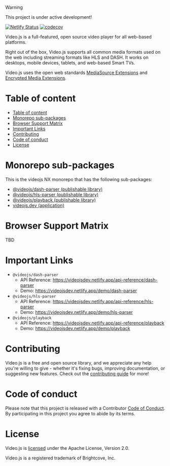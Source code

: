 > [!WARNING]
>
> This project is under active development!

[![Netlify Status](https://api.netlify.com/api/v1/badges/9717430f-7ee5-41d2-b7af-cbb37472ab12/deploy-status)](https://app.netlify.com/sites/videojsdev/deploys)
[![codecov](https://codecov.io/github/videojs/monorepo/graph/badge.svg?token=4M248I6DDL)](https://codecov.io/github/videojs/monorepo)

Video.js is a full-featured, open source video player for all web-based platforms.

Right out of the box, Video.js supports all common media formats used on the web including streaming formats like HLS and DASH. It works on desktops, mobile devices, tablets, and web-based Smart TVs.

Video.js uses the open web standards [MediaSource Extensions](https://www.w3.org/TR/media-source/) and [Encrypted Media Extensions](https://www.w3.org/TR/encrypted-media/).

# Table of content

* [Table of content](#table-of-content)
* [Monorepo sub-packages](#monorepo-sub-packages)
* [Browser Support Matrix](#browser-support-matrix)
* [Important Links](#important-links)
* [Contributing](#contributing)
* [Code of conduct](#code-of-conduct)
* [License](#license)


# Monorepo sub-packages

This is the videojs NX monorepo that has the following sub-packages:
- [@videojs/dash-parser (publishable library)](packages/dash-parser/README.md)
- [@videojs/hls-parser (publishable library)](packages/hls-parser/README.md)
- [@videojs/playback (publishable library)](packages/playback/README.md)
- [videojs.dev (application)](packages/videojs.dev/README.md)

# Browser Support Matrix

TBD

# Important Links

- `@videojs/dash-parser`
  - API Reference: https://videojsdev.netlify.app/api-reference/dash-parser
  - Demo: https://videojsdev.netlify.app/demo/dash-parser
- `@videojs/hls-parser`
  - API Reference: https://videojsdev.netlify.app/api-reference/hls-parser
  - Demo: https://videojsdev.netlify.app/demo/hls-parser
- `@videojs/playback`
  - API Reference: https://videojsdev.netlify.app/api-reference/playback
  - Demo: https://videojsdev.netlify.app/demo/playback

# Contributing

Video.js is a free and open source library, and we appreciate any help you're willing to give - whether it's fixing bugs, improving documentation, or suggesting new features. Check out the [contributing guide](CONTRIBUTING.md) for more!

# Code of conduct

Please note that this project is released with a Contributor [Code of Conduct](CODE_OF_CONDUCT.md). By participating in this project you agree to abide by its terms.


# License

Video.js is [licensed](LICENSE) under the Apache License, Version 2.0.

Video.js is a registered trademark of Brightcove, Inc.
